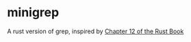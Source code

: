 # minigrep
A rust version of grep, inspired by [Chapter 12 of the Rust Book](https://doc.rust-lang.org/book/ch12-01-accepting-command-line-arguments.html)

